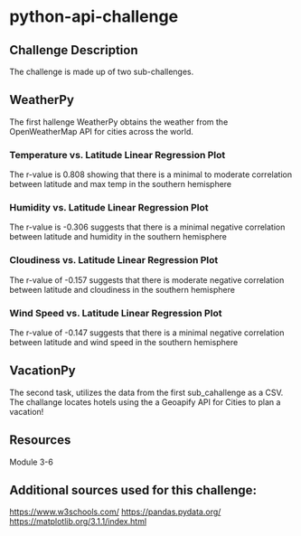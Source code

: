 # python-api-challenge

## Challenge Description

The challenge is made up of two sub-challenges. 
 
## WeatherPy
The first hallenge WeatherPy obtains the weather from the OpenWeatherMap API for cities across the world.

### Temperature vs. Latitude Linear Regression Plot

The r-value is 0.808 showing that there is a minimal to moderate correlation between latitude and max temp in the southern hemisphere

### Humidity vs. Latitude Linear Regression Plot

The r-value is -0.306 suggests that there is a minimal negative correlation between latitude and humidity in the southern hemisphere

### Cloudiness vs. Latitude Linear Regression Plot

The r-value of -0.157 suggests that there is moderate negative correlation between latitude and cloudiness in the southern hemisphere

### Wind Speed vs. Latitude Linear Regression Plot

The r-value of -0.147 suggests that there is a minimal negative correlation between latitude and wind speed in the southern hemisphere

## VacationPy
The second task, utilizes the data from the first sub_cahallenge as a CSV. The challange locates hotels using the a Geoapify API for Cities to plan a vacation!

## Resources 
Module 3-6

## Additional sources used for this challenge:
https://www.w3schools.com/
https://pandas.pydata.org/
https://matplotlib.org/3.1.1/index.html